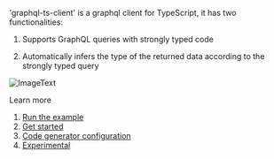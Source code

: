 'graphql-ts-client' is a graphql client for TypeScript, it has two functionalities:

1. Supports GraphQL queries with strongly typed code

2. Automatically infers the type of the returned data according to the strongly typed query

![ImageText](https://github.com/babyfish-ct/graphql-ts-client/blob/master/graphql-ts-client.gif)



Learn more

1. [Run the example](https://github.com/babyfish-ct/graphql-ts-client/blob/master/example/README.md)
2. [Get started](https://github.com/babyfish-ct/graphql-ts-client/blob/master/get-started.md)
3. [Code generator configuration](https://github.com/babyfish-ct/graphql-ts-client/blob/master/codegen-properties.md)
4. [Experimental](https://github.com/babyfish-ct/graphql-ts-client/blob/master/experimental.md)